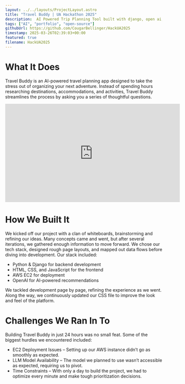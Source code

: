 ```yaml
---
layout: ../../layouts/ProjectLayout.astro
title: "Travel Buddy | UA Hackathon 2025" 
description:  AI Powered Trip Planning Tool built with django, open ai, and deployed on AWS E2C
tags: ["AI", "portfolio", "open-source"]
githubUrl: https://github.com/CougarBellinger/HackUA2025
timestamp: 2025-03-26T02:39:03+00:00
featured: true
filename: HackUA2025
---
```


# What It Does
Travel Buddy is an AI-powered travel planning app designed to take the stress out of organizing your next adventure. Instead of spending hours researching destinations, accommodations, and activities, Travel Buddy streamlines the process by asking you a series of thoughtful questions.

<iframe width="560" height="315" src="https://www.youtube.com/embed/KSim2IKAZZw?si=ewHnrvD3R-dshXgx" title="YouTube video player" frameborder="0" allow="accelerometer; autoplay; clipboard-write; encrypted-media; gyroscope; picture-in-picture; web-share" referrerpolicy="strict-origin-when-cross-origin" allowfullscreen></iframe>
<br/>

# How We Built It
We kicked off our project with a clan of whiteboards, brainstorming and refining our ideas. Many concepts came and went, but after several iterations, we gathered enough information to move forward. We chose our tech stack, designed rough page layouts, and mapped out data flows before diving into development. Our stack included:

- Python & Django for backend development
- HTML, CSS, and JavaScript for the frontend
- AWS EC2 for deployment
- OpenAI for AI-powered recommendations

We tackled development page by page, refining the experience as we went. Along the way, we continuously updated our CSS file to improve the look and feel of the platform.

# Challenges We Ran In To
Building Travel Buddy in just 24 hours was no small feat. Some of the biggest hurdles we encountered included:

- EC2 Deployment Issues – Setting up our AWS instance didn’t go as smoothly as expected.
- LLM Model Availability – The model we planned to use wasn’t accessible as expected, requiring us to pivot.
- Time Constraints – With only a day to build the project, we had to optimize every minute and make tough prioritization decisions.

